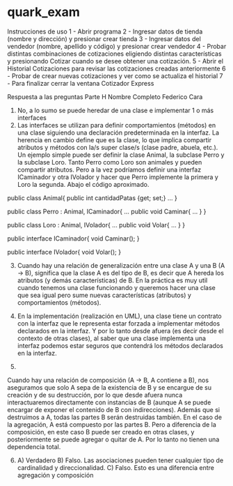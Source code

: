 # quark_exam

Instrucciones de uso
1 - Abrir programa
2 - Ingresar datos de tienda (nombre y dirección) y presionar crear tienda
3 - Ingresar datos del vendedor (nombre, apellido y código) y presionar crear vendedor
4 - Probar distintas combinaciones de cotizaciones eligiendo distintas características y presionando Cotizar cuando se desee obtener una cotización.
5 - Abrir el Historial Cotizaciones para revisar las cotizaciones creadas anteriormente
6 - Probar de crear nuevas cotizaciones y ver como se actualiza el historial
7 - Para finalizar cerrar la ventana Cotizador Express



Respuesta a las preguntas Parte H
Nombre Completo Federico Cara
1. No, a lo sumo se puede heredar de una clase e implementar 1 o más interfaces
2. Las interfaces se utilizan para definir comportamientos (métodos) en una clase siguiendo una declaración predeterminada en la interfaz. La herencia en cambio define que es la clase, lo que implica compartir atributos y métodos con la/s super clase/s (clase padre, abuela, etc.). Un ejemplo simple puede ser definir la clase Animal, la subclase Perro y la subclase Loro. Tanto Perro como Loro son animales y pueden compartir atributos. Pero a la vez podríamos definir una interfaz ICaminador y otra IVolador y hacer que Perro implemente la primera y Loro la segunda.
Abajo el código aproximado.

public class Animal{
	public int cantidadPatas {get; set;}
	...
}

public class Perro : Animal, ICaminador{
	...
	public void Caminar{ ... }
}

public class Loro : Animal, IVolador{
	...
	public void Volar{ ... }
}

public interface ICaminador{
	void Caminar();
}

public interface IVolador{
	void Volar();
}

3. Cuando hay una relación de generalización entre una clase A y una B (A -> B), significa que la clase A es del tipo de B, es decir que A hereda los atributos (y demás características) de B. En la práctica es muy util cuando tenemos una clase funcionando y queremos hacer una clase que sea igual pero sume nuevas características (atributos) y comportamientos (métodos).

4. En la implementación (realización en UML), una clase tiene un contrato con la interfaz que le representa estar forzada a implementar métodos declarados en la interfaz. Y por lo tanto desde afuera (es decir desde el contexto de otras clases), al saber que una clase implementa una interfaz podemos estar seguros que contendrá los métodos declarados en la interfaz.

5. 
Cuando hay una relación de composición (A -> B, A contiene a B), nos aseguramos que solo A sepa de la existencia de B y se encargue de su creación y de su destrucción, por lo que desde afuera nunca interactuaremos directamente con instancias de B (aunque A se puede encargar de exponer el contenido de B con indirecciones). Además que si destruímos a A, todas las partes B serán destruidas también.
En el caso de la agregación, A está compuesto por las partes B. Pero a diferencia de la composición, en este caso B puede ser creado en otras clases, y posteriormente se puede agregar o quitar de A. Por lo tanto no tienen una dependencia total.

6. A) Verdadero
   B) Falso. Las asociaciones pueden tener cualquier tipo de cardinalidad y direccionalidad.
   C) Falso. Esto es una diferencia entre agregación y composición